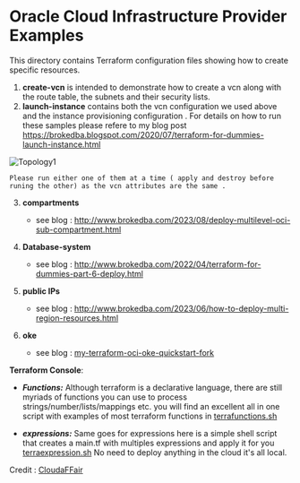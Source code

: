 # Oracle Cloud Infrastructure Provider Examples

This directory contains Terraform configuration files showing how to create specific resources. 
1. **create-vcn** is intended to demonstrate how to create a vcn along with the route table, the subnets and their security lists.
2. **launch-instance** contains both the vcn configuration we used above and the instance provisioning configuration .
 For details on how to run these samples please refere to my blog post 
 https://brokedba.blogspot.com/2020/07/terraform-for-dummies-launch-instance.html

![Topology1](https://1.bp.blogspot.com/-xd37jpj29Is/Xv_8fPjXEpI/AAAAAAAABxM/B5XBjEakBpc944IWHIulDDPV9pVcRHKhgCK4BGAsYHg/s853/oci-Terraform.png)

`` Please run either one of them at a time ( apply and destroy before runing the other) as the vcn attributes are the same .
``

3. **compartments**
   - see blog : http://www.brokedba.com/2023/08/deploy-multilevel-oci-sub-compartment.html

5. **Database-system**
   - see blog :  http://www.brokedba.com/2022/04/terraform-for-dummies-part-6-deploy.html

7. **public IPs**
   - see blog :  http://www.brokedba.com/2023/06/how-to-deploy-multi-region-resources.html
9. **oke**
   - see blog : [my-terraform-oci-oke-quickstart-fork](https://cloudthrill.ca/my-terraform-oci-oke-quickstart-fork)

 **Terraform Console**:
- ***Functions:*** Although terraform is a declarative language, there are still myriads of functions you can use to process strings/number/lists/mappings etc. 
you will find an excellent all in one script with examples of most terraform functions in [terrafunctions.sh](https://github.com/brokedba/terraform-examples/blob/master/terraform-provider-azure/terrafunctions.sh) 

- ***expressions:***  Same goes for expressions here is a simple shell script that creates a main.tf with multiples expressions and apply it for you [terraexpression.sh](https://github.com/brokedba/terraform-examples/blob/master/terraform-provider-azure/terraexpressions.sh) No need to deploy anything in the cloud it's all local.

Credit : [CloudaFFair](https://cloudaffaire.com/terraform-functions/)
